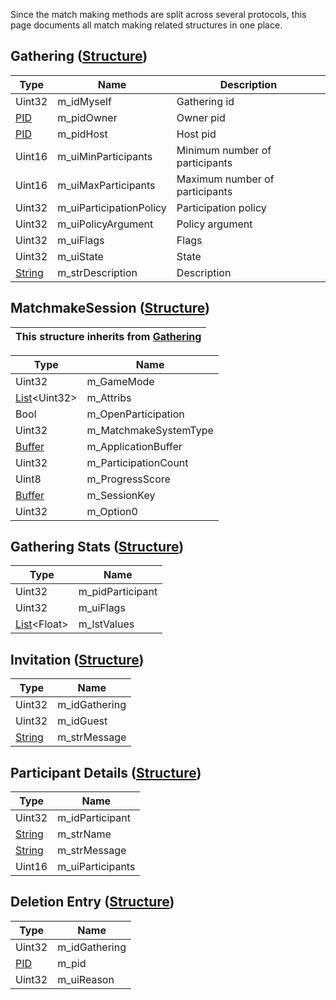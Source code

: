 Since the match making methods are split across several protocols, this page documents all match making related structures in one place.

## Gathering ([Structure])
| Type | Name | Description |
| --- | --- | --- |
| Uint32 | m_idMyself | Gathering id |
| [PID] | m_pidOwner | Owner pid |
| [PID] | m_pidHost | Host pid |
| Uint16 | m_uiMinParticipants | Minimum number of participants |
| Uint16 | m_uiMaxParticipants | Maximum number of participants |
| Uint32 | m_uiParticipationPolicy | Participation policy |
| Uint32 | m_uiPolicyArgument | Policy argument |
| Uint32 | m_uiFlags | Flags |
| Uint32 | m_uiState | State |
| [String] | m_strDescription | Description |

## MatchmakeSession ([Structure])
| This structure inherits from [Gathering](#gathering) |
| --- |

| Type | Name |
| --- | --- |
| Uint32 | m_GameMode |
| [List]&lt;Uint32&gt; | m_Attribs |
| Bool | m_OpenParticipation |
| Uint32 | m_MatchmakeSystemType |
| [Buffer] | m_ApplicationBuffer |
| Uint32 | m_ParticipationCount |
| Uint8 | m_ProgressScore |
| [Buffer] | m_SessionKey |
| Uint32 | m_Option0 |

## Gathering Stats ([Structure])
| Type | Name |
| --- | --- |
| Uint32 | m_pidParticipant |
| Uint32 | m_uiFlags |
| [List]&lt;Float&gt; | m_lstValues |

## Invitation ([Structure])
| Type | Name |
| --- | --- |
| Uint32 | m_idGathering |
| Uint32 | m_idGuest |
| [String] | m_strMessage |

## Participant Details ([Structure])
| Type | Name |
| --- | --- |
| Uint32 | m_idParticipant |
| [String] | m_strName |
| [String] | m_strMessage |
| Uint16 | m_uiParticipants |

## Deletion Entry ([Structure])
| Type | Name |
| --- | --- |
| Uint32 | m_idGathering |
| [PID] | m_pid |
| Uint32 | m_uiReason |

[String]: NEX-Common-Types#string
[List]: NEX-Common-Types#list
[PID]: NEX-Common-Types#pid
[Structure]: NEX-Common-Types#structure
[Buffer]: NEX-Common-Types#buffer